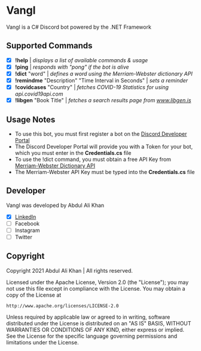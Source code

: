 # Vangl
Vangl is a C# Discord bot powered by the .NET Framework

## Supported Commands
- [x] **!help** | *displays a list of available commands & usage*
- [x] **!ping** | *responds with "pong" if the bot is alive*
- [x] **!dict** "word" | *defines a word using the Merriam-Webster dictionary API*
- [x] **!remindme** "Description" "Time Interval in Seconds" | *sets a reminder*
- [x] **!covidcases** "Country" | *fetches COVID-19 Statistics for <Country> using api.covid19api.com*
- [x] **!libgen** "Book Title" | *fetches a search results page from www.libgen.is*

## Usage Notes
- To use this bot, you must first register a bot on the [Discord Developer Portal](https://discord.com/developers/)
- The Discord Developer Portal will provide you with a Token for your bot, which you must enter in the **Credentials.cs** file
- To use the !dict command, you must obtain a free API Key from [Merriam-Webster Dictionary API](https://dictionaryapi.com/register/index)
- The Merriam-Webster API Key must be typed into the **Credentials.cs** file

## Developer
Vangl was developed by Abdul Ali Khan
- [x] [LinkedIn](https://pk.linkedin.com/in/abdul-ali-khan-620632144)
- [ ] Facebook
- [ ] Instagram
- [ ] Twitter

## Copyright
Copyright 2021 Abdul Ali Khan | All rights reserved.

Licensed under the Apache License, Version 2.0 (the "License");
you may not use this file except in compliance with the License.
You may obtain a copy of the License at

    http://www.apache.org/licenses/LICENSE-2.0

Unless required by applicable law or agreed to in writing, software
distributed under the License is distributed on an "AS IS" BASIS,
WITHOUT WARRANTIES OR CONDITIONS OF ANY KIND, either express or implied.
See the License for the specific language governing permissions and
limitations under the License.
